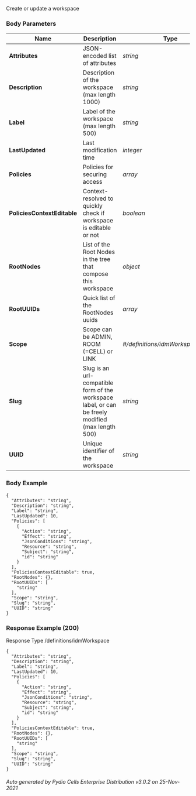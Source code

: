 






 
Create or update a workspace  


### Body Parameters

Name | Description | Type | Required
---|---|---|---
**Attributes** | JSON-encoded list of attributes | _string_ |   
**Description** | Description of the workspace (max length 1000) | _string_ |   
**Label** | Label of the workspace (max length 500) | _string_ |   
**LastUpdated** | Last modification time | _integer_ |   
**Policies** | Policies for securing access | _array_ |   
**PoliciesContextEditable** | Context-resolved to quickly check if workspace is editable or not | _boolean_ |   
**RootNodes** | List of the Root Nodes in the tree that compose this workspace | _object_ |   
**RootUUIDs** | Quick list of the RootNodes uuids | _array_ |   
**Scope** | Scope can be ADMIN, ROOM (=CELL) or LINK | _#/definitions/idmWorkspaceScope_ |   
**Slug** | Slug is an url-compatible form of the workspace label, or can be freely modified (max length 500) | _string_ |   
**UUID** | Unique identifier of the workspace | _string_ |   


### Body Example
```
{
  "Attributes": "string",
  "Description": "string",
  "Label": "string",
  "LastUpdated": 10,
  "Policies": [
    {
      "Action": "string",
      "Effect": "string",
      "JsonConditions": "string",
      "Resource": "string",
      "Subject": "string",
      "id": "string"
    }
  ],
  "PoliciesContextEditable": true,
  "RootNodes": {},
  "RootUUIDs": [
    "string"
  ],
  "Scope": "string",
  "Slug": "string",
  "UUID": "string"
}
```






### Response Example (200)
Response Type /definitions/idmWorkspace

```
{
  "Attributes": "string",
  "Description": "string",
  "Label": "string",
  "LastUpdated": 10,
  "Policies": [
    {
      "Action": "string",
      "Effect": "string",
      "JsonConditions": "string",
      "Resource": "string",
      "Subject": "string",
      "id": "string"
    }
  ],
  "PoliciesContextEditable": true,
  "RootNodes": {},
  "RootUUIDs": [
    "string"
  ],
  "Scope": "string",
  "Slug": "string",
  "UUID": "string"
}
```




###### Auto generated by Pydio Cells Enterprise Distribution v3.0.2 on 25-Nov-2021
